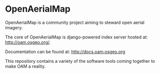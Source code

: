 # OpenAerialMap

OpenAerialMap is a community project aiming to steward open aerial imagery.

The core of OpenAerialMap is django-powered index server hosted at: http://oam.osgeo.org/.

Documentation can be found at: http://docs.oam.osgeo.org

This repository contains a variety of the software tools coming together to make OAM a reality.
